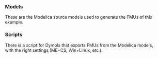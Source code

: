 ### Models

These are the Modelica source models used to generate the FMUs of this example.

### Scripts

There is a script for Dymola that exports FMUs from the Modelica models, with the right settings (ME+CS, Win+Linux, etc.).

